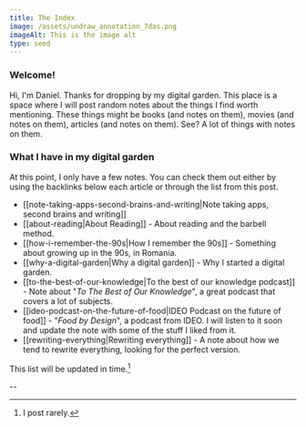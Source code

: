 ```yaml
---
title: The Index
image: /assets/undraw_annotation_7das.png
imageAlt: This is the image alt
type: seed
---
```


### Welcome!

Hi, I'm Daniel. Thanks for dropping by my digital garden. This place is a space where I will post random notes about the things I find worth mentioning. These things might be books (and notes on them), movies (and notes on them), articles (and notes on them). See? A lot of things with notes on them.

### What I have in my digital garden

At this point, I only have a few notes. You can check them out either by using the backlinks below each article or through the list from this post.

* [[note-taking-apps-second-brains-and-writing|Note taking apps, second brains and writing]]
* [[about-reading|About Reading]] - About reading and the barbell method.
* [[how-i-remember-the-90s|How I remember the 90s]] - Something about growing up in the 90s, in Romania.
* [[why-a-digital-garden|Why a digital garden]] - Why I started a digital garden.
* [[to-the-best-of-our-knowledge|To the best of our knowledge podcast]] - Note about "*To The Best of Our Knowledge*", a great podcast that covers a lot of subjects.
* [[ideo-podcast-on-the-future-of-food|IDEO Podcast on the future of food]] - "*Food by Design*", a podcast from IDEO. I will listen to it soon and update the note with some of the stuff I liked from it.
* [[rewriting-everything|Rewriting everything]] - A note about how we tend to rewrite everything, looking for the perfect version.

This list will be updated in time.[^1]

--
[^1]: I post rarely.